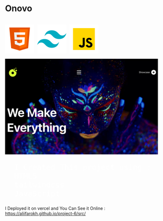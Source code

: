  <h1>
  Onovo
</h1>
<br />
<div style=" display: flex; gap: 10px; ">
  <img src="public/icons8-html5-96.png" alt="html" />
  <img src="public/icons8-tailwindcss-96.png" alt="tailwindcss" />
  <img src="public/icons8-js-96.png" alt="js" />
</div>
<br />
<a href="https://project-6-ten.vercel.app/">
  <img src="public/project6.png" alt="project6" />
</a>

<pre style="font-size: 25px ; color: white;">
  I Created This project using :
  HTML5
  tailwindcss
  JavaScript
</pre>

I Deployed it on vercel and You Can See it Online :  https://aliifarokh.github.io/project-6/src/

</div>


</div>
